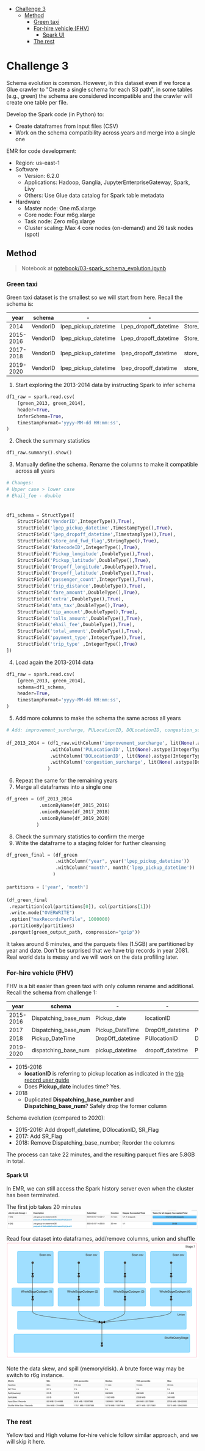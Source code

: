 - [Challenge 3](#challenge-3)
  - [Method](#method)
    - [Green taxi](#green-taxi)
    - [For-hire vehicle (FHV)](#for-hire-vehicle-fhv)
      - [Spark UI](#spark-ui)
    - [The rest](#the-rest)

# Challenge 3
Schema evolution is common. However, in this dataset even if we force a Glue crawler to "Create a single schema for each S3 path", in some tables (e.g., green) the schema are considered incompatible and the crawler will create one table per file.

Develop the Spark code (in Python) to:
* Create dataframes from input files (CSV)
* Work on the schema compatibility across years and merge into a single one

EMR for code development:
* Region: us-east-1
* Software
  * Version: 6.2.0
  * Applications: Hadoop, Ganglia, JupyterEnterpriseGateway, Spark, Livy
  * Others: Use Glue data catalog for Spark table metadata
* Hardware
  * Master node: One m5.xlarge
  * Core node: Four m6g.xlarge
  * Task node: Zero m6g.xlarge
  * Cluster scaling: Max 4 core nodes (on-demand) and 26 task nodes (spot)

## Method

> Notebook at [notebook/03-spark_schema_evolution.ipynb](notebook/03-spark_schema_evolution.ipynb)

### Green taxi

Green taxi dataset is the smallest so we will start from here. Recall the schema is:

| year | schema |- |- |- |- |- |- |- |- |- |- |- |- |- |- |- |- |- |- |- |- |
| ---- | ------ |- |- |- |- |- |- |- |- |- |- |- |- |- |- |- |- |- |- |- |- |
| 2014 | VendorID|lpep_pickup_datetime|Lpep_dropoff_datetime|Store_and_fwd_flag|RateCodeID|Pickup_longitude|Pickup_latitude|Dropoff_longitude|Dropoff_latitude|Passenger_count|Trip_distance|Fare_amount|Extra|MTA_tax|Tip_amount|Tolls_amount|Ehail_fee|Total_amount|Payment_type|Trip_type |
| 2015-2016 | VendorID|lpep_pickup_datetime|Lpep_dropoff_datetime|Store_and_fwd_flag|RateCodeID|Pickup_longitude|Pickup_latitude|Dropoff_longitude|Dropoff_latitude|Passenger_count|Trip_distance|Fare_amount|Extra|MTA_tax|Tip_amount|Tolls_amount|Ehail_fee|improvement_surcharge|Total_amount|Payment_type|Trip_type |
| 2017-2018 | VendorID|lpep_pickup_datetime|lpep_dropoff_datetime|store_and_fwd_flag|RatecodeID|PULocationID|DOLocationID|passenger_count|trip_distance|fare_amount|extra|mta_tax|tip_amount|tolls_amount|ehail_fee|improvement_surcharge|total_amount|payment_type|trip_type |
| 2019-2020 | VendorID|lpep_pickup_datetime|lpep_dropoff_datetime|store_and_fwd_flag|RatecodeID|PULocationID|DOLocationID|passenger_count|trip_distance|fare_amount|extra|mta_tax|tip_amount|tolls_amount|ehail_fee|improvement_surcharge|total_amount|payment_type|trip_type|congestion_surcharge |

1. Start exploring the 2013-2014 data by instructing Spark to infer schema

```python
df1_raw = spark.read.csv(
    [green_2013, green_2014],
    header=True,
    inferSchema=True,
    timestampFormat='yyyy-MM-dd HH:mm:ss',
)
```

2. Check the summary statistics

```python
df1_raw.summary().show()
```

3. Manually define the schema. Rename the columns to make it compatible across all years

```python
# Changes:
# Upper case > lower case
# Ehail_fee - double


df1_schema = StructType([
    StructField('VendorID',IntegerType(),True),
    StructField('lpep_pickup_datetime',TimestampType(),True),
    StructField('lpep_dropoff_datetime',TimestampType(),True),
    StructField('store_and_fwd_flag',StringType(),True),
    StructField('RatecodeID',IntegerType(),True),
    StructField('Pickup_longitude',DoubleType(),True),
    StructField('Pickup_latitude',DoubleType(),True),
    StructField('Dropoff_longitude',DoubleType(),True),
    StructField('Dropoff_latitude',DoubleType(),True),
    StructField('passenger_count',IntegerType(),True),
    StructField('trip_distance',DoubleType(),True),
    StructField('fare_amount',DoubleType(),True),
    StructField('extra',DoubleType(),True),
    StructField('mta_tax',DoubleType(),True),
    StructField('tip_amount',DoubleType(),True),
    StructField('tolls_amount',DoubleType(),True),
    StructField('ehail_fee',DoubleType(),True),
    StructField('total_amount',DoubleType(),True),
    StructField('payment_type',IntegerType(),True),
    StructField('trip_type' ,IntegerType(),True)
])
```

4. Load again the 2013-2014 data

```python
df1_raw = spark.read.csv(
    [green_2013, green_2014],
    schema=df1_schema,
    header=True,
    timestampFormat='yyyy-MM-dd HH:mm:ss',
)
```

5. Add more columns to make the schema the same across all years

```python
# Add: improvement_surcharge, PULocationID, DOLocationID, congestion_surcharge

df_2013_2014 = (df1_raw.withColumn('improvement_surcharge', lit(None).astype(DoubleType()))
                .withColumn('PULocationID', lit(None).astype(IntegerType()))
                .withColumn('DOLocationID', lit(None).astype(IntegerType()))
                .withColumn('congestion_surcharge', lit(None).astype(DoubleType()))
               )
```

6. Repeat the same for the remaining years
7. Merge all dataframes into a single one

```python
df_green = (df_2013_2014
            .unionByName(df_2015_2016)
            .unionByName(df_2017_2018)
            .unionByName(df_2019_2020)
           )
```

8. Check the summary statistics to confirm the merge
9. Write the dataframe to a staging folder for further cleansing

```python
df_green_final = (df_green
                  .withColumn("year", year('lpep_pickup_datetime'))
                  .withColumn("month", month('lpep_pickup_datetime'))
                 )

partitions = ['year', 'month']

(df_green_final
 .repartition(col(partitions[0]), col(partitions[1]))
 .write.mode("OVERWRITE")
 .option("maxRecordsPerFile", 1000000)
 .partitionBy(partitions)
 .parquet(green_output_path, compression="gzip"))
```

It takes around 6 minutes, and the parquets files (1.5GB) are partitioned by year and date. Don't be surprised that we have trip records in year 2081. Real world data is messy and we will work on the data profiling later.

### For-hire vehicle (FHV)

FHV is a bit easier than green taxi with only column rename and additional. Recall the schema from challenge 1:

| year | schema |- |- |- |- |- |- |
| ---- | ------ |- |- |- |- |- |- |
| 2015-2016 | Dispatching_base_num|Pickup_date|locationID |
| 2017 | Dispatching_base_num|Pickup_DateTime|DropOff_datetime|PUlocationID|DOlocationID |
| 2018 | Pickup_DateTime|DropOff_datetime|PUlocationID|DOlocationID|SR_Flag|Dispatching_base_number|Dispatching_base_num |
| 2019-2020 | dispatching_base_num|pickup_datetime|dropoff_datetime|PULocationID|DOLocationID|SR_Flag |

* 2015-2016
  * **locationID** is referring to pickup location as indicated in the [trip record user guide](https://www1.nyc.gov/site/tlc/about/tlc-trip-record-data.page)
  * Does **Pickup_date** includes time? Yes.
* 2018
  * Duplicated **Dispatching_base_number** and **Dispatching_base_num**? Safely drop the former column


Schema evolution (compared to 2020):
* 2015-2016: Add dropoff_datetime, DOlocationID, SR_Flag
* 2017: Add SR_Flag
* 2018: Remove Dispatching_base_number; Reorder the columns

The process can take 22 minutes, and the resulting parquet files are 5.8GB in total.

#### Spark UI

In EMR, we can still access the Spark history server even when the cluster has been terminated.

The first job takes 20 minutes
![job list](img/sparkui_joblist.png)

Read four dataset into dataframes, add/remove columns, union and shuffle
![DAG](img/sparkui_dag.png)

Note the data skew, and spill (memory/disk). A brute force way may be switch to r6g instance.
![task summary](img/sparkui_tasksummary.png)

### The rest

Yellow taxi and High volume for-hire vehicle follow similar approach, and we will skip it here.